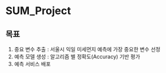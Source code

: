 # SUM_Project
## 목표
1. 중요 변수 추출 : 서울시 익일 미세먼지 예측에 가장 중요한 변수 선정
2. 예측 모델 생성 : 알고리즘 별 정확도(Accuracy) 기반 평가
3. 예측 서비스 배포
